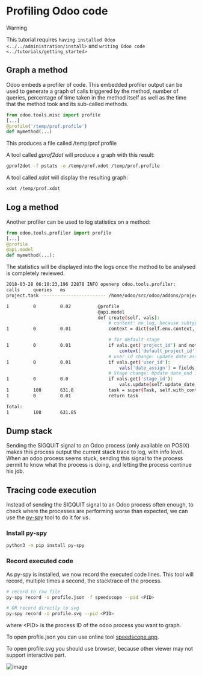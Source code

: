 # Profiling Odoo code

<div class="warning">

<div class="title">

Warning

</div>

This tutorial requires `having installed Odoo
<../../administration/install>` and `writing Odoo code
<../tutorials/getting_started>`

</div>

## Graph a method

Odoo embeds a profiler of code. This embedded profiler output can be
used to generate a graph of calls triggered by the method, number of
queries, percentage of time taken in the method itself as well as the
time that the method took and its sub-called methods.

``` python
from odoo.tools.misc import profile
[...]
@profile('/temp/prof.profile')
def mymethod(...)
```

This produces a file called /temp/prof.profile

A tool called *gprof2dot* will produce a graph with this result:

``` bash
gprof2dot -f pstats -o /temp/prof.xdot /temp/prof.profile
```

A tool called *xdot* will display the resulting graph:

``` bash
xdot /temp/prof.xdot
```

## Log a method

Another profiler can be used to log statistics on a method:

``` python
from odoo.tools.profiler import profile
[...]
@profile
@api.model
def mymethod(...):
```

The statistics will be displayed into the logs once the method to be
analysed is completely reviewed.

``` bash
2018-03-28 06:18:23,196 22878 INFO openerp odoo.tools.profiler:
calls     queries   ms
project.task ------------------------ /home/odoo/src/odoo/addons/project/models/project.py, 638

1         0         0.02          @profile
                                  @api.model
                                  def create(self, vals):
                                      # context: no_log, because subtype already handle this
1         0         0.01              context = dict(self.env.context, mail_create_nolog=True)

                                      # for default stage
1         0         0.01              if vals.get('project_id') and not context.get('default_project_id'):
                                          context['default_project_id'] = vals.get('project_id')
                                      # user_id change: update date_assign
1         0         0.01              if vals.get('user_id'):
                                          vals['date_assign'] = fields.Datetime.now()
                                      # Stage change: Update date_end if folded stage
1         0         0.0               if vals.get('stage_id'):
                                          vals.update(self.update_date_end(vals['stage_id']))
1         108       631.8             task = super(Task, self.with_context(context)).create(vals)
1         0         0.01              return task

Total:
1         108       631.85
```

## Dump stack

Sending the SIGQUIT signal to an Odoo process (only available on POSIX)
makes this process output the current stack trace to log, with info
level. When an odoo process seems stuck, sending this signal to the
process permit to know what the process is doing, and letting the
process continue his job.

## Tracing code execution

Instead of sending the SIGQUIT signal to an Odoo process often enough,
to check where the processes are performing worse than expected, we can
use the [py-spy](https://github.com/benfred/py-spy) tool to do it for
us.

### Install py-spy

``` bash
python3 -m pip install py-spy
```

### Record executed code

As py-spy is installed, we now record the executed code lines. This tool
will record, multiple times a second, the stacktrace of the process.

``` bash
# record to raw file
py-spy record -o profile.json -f speedscope --pid <PID>

# OR record directly to svg
py-spy record -o profile.svg --pid <PID>
```

where \<PID\> is the process ID of the odoo process you want to graph.

To open profile.json you can use online tool
[speedscope.app](https://www.speedscope.app/).

To open profile.svg you should use browser, because other viewer may not
support interactive part.

![image](profilecode/flamegraph.svg)
